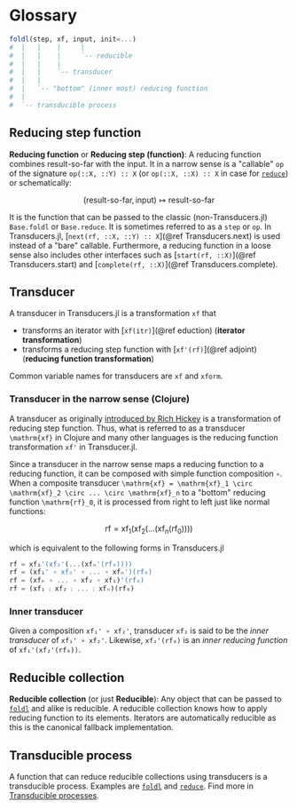 # Glossary

```julia
foldl(step, xf, input, init=...)
#  |   |    |     |
#  |   |    |     `-- reducible
#  |   |    |
#  |   |    `-- transducer
#  |   |
#  |   `-- "bottom" (inner most) reducing function
#  |
#  `-- transducible process
```

## Reducing step function

**Reducing function** or **Reducing step (function)**: A reducing
function combines result-so-far with the input.  It in a narrow
sense is a "callable" `op` of the signature `op(::X, ::Y) :: X` (or
`op(::X, ::X) :: X` in case for [`reduce`](@ref)) or
schematically:

```math
(\text{result-so-far}, \text{input}) \mapsto \text{result-so-far}
```

It is the function that can be passed to the classic
(non-Transducers.jl) `Base.foldl` or `Base.reduce`.  It is sometimes
referred to as a `step` or `op`.  In Transducers.jl,
[`next(rf, ::X, ::Y) :: X`](@ref Transducers.next) is used instead
of a "bare" callable.  Furthermore, a reducing function in a loose
sense also includes other interfaces such as [`start(rf, ::X)`](@ref
Transducers.start) and [`complete(rf, ::X)`](@ref
Transducers.complete).

## Transducer

A transducer in Transducers.jl is a transformation `xf` that

* transforms an iterator with [`xf(itr)`](@ref eduction)
  (**iterator transformation**)
* transforms a reducing step function with [`xf'(rf)`](@ref adjoint)
  (**reducing function transformation**)

Common variable names for transducers are `xf` and `xform`.

### Transducer in the narrow sense (Clojure)

A transducer as originally
[introduced by Rich Hickey](https://clojure.org/reference/transducers)
is a transformation of reducing step function.  Thus, what is referred
to as a transducer ``\mathrm{xf}`` in Clojure and many other languages
is the reducing function transformation `xf'` in Transducer.jl.

Since a transducer in the narrow sense maps a reducing function to a
reducing function, it can be composed with simple function composition
``∘``.  When a composite transducer ``\mathrm{xf} = \mathrm{xf}_1
\circ \mathrm{xf}_2 \circ ... \circ \mathrm{xf}_n`` to a "bottom"
reducing function ``\mathrm{rf}_0``, it is processed from right to
left just like normal functions:

```math
\mathrm{rf} =
\mathrm{xf}_1(\mathrm{xf}_2(...(\mathrm{xf}_{n}(\mathrm{rf}_0))))
```

which is equivalent to the following forms in Transducers.jl

```julia
rf = xf₁'(xf₂'(...(xfₙ'(rf₀))))
rf = (xf₁' ∘ xf₂' ∘ ... ∘ xfₙ')(rf₀)
rf = (xfₙ ∘ ... ∘ xf₂ ∘ xf₁)'(rf₀)
rf = (xf₁ ⨟ xf₂ ⨟ ... ⨟ xfₙ)(rf₀)
```

### Inner transducer

Given a composition `xf₁' ∘ xf₂'`, transducer `xf₂` is said to be the
_inner transducer_ of `xf₁' ∘ xf₂'`.  Likewise,
`xf₂'(rf₀)` is an _inner reducing function_ of `xf₁'(xf₂'(rf₀))`.

## Reducible collection

**Reducible collection** (or just **Reducible**): Any object that
can be passed to [`foldl`](@ref) and alike is reducible.  A
reducible collection knows how to apply reducing function to its
elements.  Iterators are automatically reducible as this is the
canonical fallback implementation.

## Transducible process

A function that can reduce reducible collections using transducers is
a transducible process.  Examples are [`foldl`](@ref) and
[`reduce`](@ref).  Find more in [Transducible processes](@ref).
